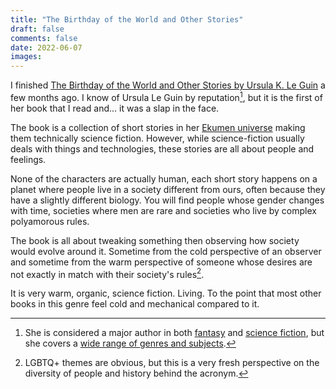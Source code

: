 ```yaml
---
title: "The Birthday of the World and Other Stories"
draft: false
comments: false
date: 2022-06-07
images:
---
```


I finished [The Birthday of the World and Other Stories by Ursula K. Le Guin](https://www.goodreads.com/book/show/68021.The_Birthday_of_the_World_and_Other_Stories) a few months ago.
I know of Ursula Le Guin by reputation[^1], but it is the first of her book that I read and... it was a slap in the face.

The book is a collection of short stories in her [Ekumen universe](https://www.goodreads.com/list/show/77859.Ursula_K_Le_Guin_s_Ekumen) making them technically science fiction.
However, while science-fiction usually deals with things and technologies, these stories are all about people and feelings.

None of the characters are actually human, each short story happens on a planet where people live in a society different from ours, often because they have a slightly different biology.
You will find people whose gender changes with time, societies where men are rare and societies who live by complex polyamorous rules.

The book is all about tweaking something then observing how society would evolve around it. Sometime from the cold perspective of an observer and sometime from the warm perspective of someone whose desires are not exactly in match with their society's rules[^2].

It is very warm, organic, science fiction. Living. To the point that most other books in this genre feel cold and mechanical compared to it. 

[^1]: She is considered a major author in both [fantasy](https://www.goodreads.com/series/40909-earthsea-cycle) and [science fiction](https://www.goodreads.com/list/show/77859.Ursula_K_Le_Guin_s_Ekumen), but she covers a [wide range of genres and subjects](https://www.goodreads.com/author/show/874602.Ursula_K_Le_Guin).

[^2]: LGBTQ+ themes are obvious, but this is a very fresh perspective on the diversity of people and history behind the acronym.

